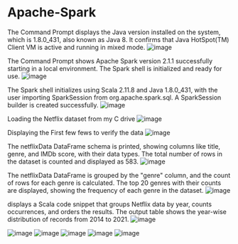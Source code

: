 # Apache-Spark
The Command Prompt displays the Java version installed on the system, which is 1.8.0_431, also known as Java 8. It confirms that Java HotSpot(TM) Client VM is active and running in mixed mode.
![image](https://github.com/user-attachments/assets/94659325-d81d-424c-8bbc-44e171512ded)

The Command Prompt shows Apache Spark version 2.1.1 successfully starting in a local environment. The Spark shell is initialized and ready for use.
![image](https://github.com/user-attachments/assets/8844d3c8-82be-435b-9850-9ea9b2781890)

The Spark shell initializes using Scala 2.11.8 and Java 1.8.0_431, with the user importing SparkSession from org.apache.spark.sql. A SparkSession builder is created successfully.
![image](https://github.com/user-attachments/assets/0be99809-a5a4-4fa0-82c8-4cd5bdba884e)

Loading the Netflix dataset from my C drive
![image](https://github.com/user-attachments/assets/dd96ec48-80af-4034-8109-18e40c839c7b)

Displaying the First few fews to verify the data
![image](https://github.com/user-attachments/assets/9356cc56-5352-44c4-bebb-b558af533c4c)

The netflixData DataFrame schema is printed, showing columns like title, genre, and IMDb score, with their data types. The total number of rows in the dataset is counted and displayed as 583.
![image](https://github.com/user-attachments/assets/03c956ec-074b-4038-9941-3b906e43d8a6)

The netflixData DataFrame is grouped by the "genre" column, and the count of rows for each genre is calculated. The top 20 genres with their counts are displayed, showing the frequency of each genre in the dataset.
![image](https://github.com/user-attachments/assets/5a1b0d43-4152-4554-a156-540e316a8add)

displays a Scala code snippet that groups Netflix data by year, counts occurrences, and orders the results. The output table shows the year-wise distribution of records from 2014 to 2021.
![image](https://github.com/user-attachments/assets/f412f36a-4a9b-4c5d-8a67-f7470488bb1f)


![image](https://github.com/user-attachments/assets/8c653f5a-512b-4fb7-a76d-4ccac028f0c7)
![image](https://github.com/user-attachments/assets/3a161ee6-f935-4a31-9fab-b658c1d1ac73)
![image](https://github.com/user-attachments/assets/dac13b0d-3484-42cf-8af0-19ed44215ae4)
![image](https://github.com/user-attachments/assets/07c331aa-0b7a-4579-ac11-74e403eef701)
![image](https://github.com/user-attachments/assets/f49e7c7b-cc37-4483-8f07-07319700c3d1)

















